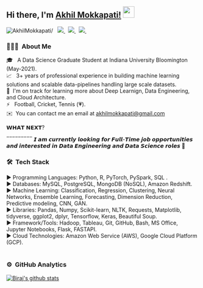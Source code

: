## Hi there, I'm [Akhil Mokkapati!](https://www.linkedin.com/in/akhilmokkapati/) <img src="https://raw.githubusercontent.com/iampavangandhi/iampavangandhi/master/gifs/Hi.gif" width="30px"></h2>

<p align="left"> 
 <img src=https://komarev.com/ghpvc/?username=AkhilMokkapati alt=AkhilMokkapati/> 
 &nbsp; 
 
  
  <a href="https://www.linkedin.com/in/akhilmokkapati/">
    <img src="https://img.shields.io/badge/Akhil-Mokkapati-blue?style=flat&logo=linkedin">
  </a> &nbsp;  
<!-- 
  <a href="https://medium.com/@akhilmokkapati/">
    <img src="https://img.shields.io/badge/Akhil-Mokkapati-blue?style=flat&logo=medium">
  </a> &nbsp; 
--  
  <a href="https://www.hackerrank.com/akhilmokkapati">
    <img src="https://img.shields.io/badge/Akhil-Mokkapati-blue?style=flat&logo=hackerrank">
  </a> &nbsp;  
 -->  
  <a href="https://www.instagram.com/akhilmokkapati/">
    <img src="https://img.shields.io/badge/Akhil-Mokkapati-blue?style=flat&logo=instagram">
  </a> &nbsp; 
  
   <a href="https://twitter.com/AKHILMOKKAPATI">
    <img src="https://img.shields.io/twitter/url?label=Akhil%20Mokkapati&style=social&url=https%3A%2F%2Ftwitter.com%2Flaxmikantpandha">
  </a>&nbsp; 

</p>

### 👨🏻‍💻 &nbsp;About Me

🎓 &nbsp; A Data Science Graduate Student at Indiana University Bloomington (May-2021).\
📈 &nbsp; 3+ years of professional experience in building machine learning solutions and scalable data-pipelines handling large scale datasets.\
🌱 &nbsp;I'm on track for learning more about Deep Learnign, Data Engineering, and Cloud Architecture.\
⚡ &nbsp; Football, Cricket, Tennis (💗).\
✉️ &nbsp;You can contact me an email at akhilmokkapati@gmail.com

𝗪𝗛𝗔𝗧 𝗡𝗘𝗫𝗧?

‾‾‾‾‾‾‾‾‾
𝙄 𝙖𝙢 𝙘𝙪𝙧𝙧𝙚𝙣𝙩𝙡𝙮 𝙡𝙤𝙤𝙠𝙞𝙣𝙜 𝙛𝙤𝙧 𝙁𝙪𝙡𝙡-𝙏𝙞𝙢𝙚 𝙟𝙤𝙗 𝙤𝙥𝙥𝙤𝙧𝙩𝙪𝙣𝙞𝙩𝙞𝙚𝙨 𝙖𝙣𝙙 𝙞𝙣𝙩𝙚𝙧𝙚𝙨𝙩𝙚𝙙 𝙞𝙣 𝘿𝙖𝙩𝙖 𝙀𝙣𝙜𝙞𝙣𝙚𝙚𝙧𝙞𝙣𝙜 𝙖𝙣𝙙 𝘿𝙖𝙩𝙖 𝙎𝙘𝙞𝙚𝙣𝙘𝙚 𝙧𝙤𝙡𝙚𝙨 🎯

### 🛠 &nbsp;Tech Stack

► Programming Languages: Python, R, PyTorch, PySpark, SQL .\
► Databases: MySQL, PostgreSQL, MongoDB (NoSQL), Amazon Redshift.\
► Machine Learning: Classification, Regression, Clustering, Neural Networks, Ensemble Learning, Forecasting, Dimension Reduction, Predictive modeling, CNN, GAN.\
► Libraries: Pandas, Numpy, Scikit-learn, NLTK, Requests, Matplotlib, tidyverse, ggplot2, dplyr, Tensorflow, Keras, Beautiful Soup.\
► Framework/Tools: Hadoop, Tableau, Git, GitHub, Bash, MS Office, Jupyter Notebooks, Flask, FASTAPI.\
► Cloud Technologies: Amazon Web Service (AWS), Google Cloud Platform (GCP).\
<br />

### ⚙️ &nbsp;GitHub Analytics

<a href="https://github.com/AkhilMokkapati/github-readme-stats">
  <img align="center" src="https://github-readme-stats.vercel.app/api?username=AkhilMokkapati&show_icons=true&include_all_commits=true&" alt="Biraj's github stats" />
</a>


